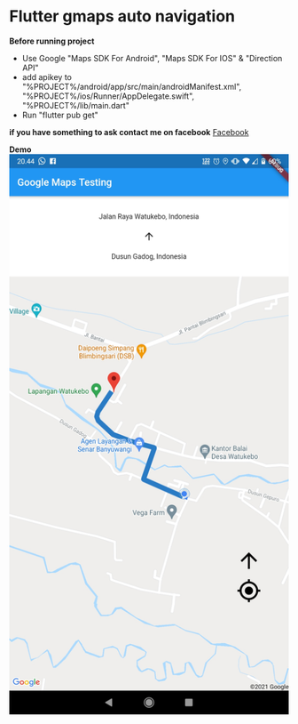 # Flutter gmaps auto navigation

**Before running project**
- Use Google "Maps SDK For Android", "Maps SDK For IOS" & "Direction API"
- add apikey to "%PROJECT%/android/app/src/main/androidManifest.xml", "%PROJECT%/ios/Runner/AppDelegate.swift", "%PROJECT%/lib/main.dart"
- Run "flutter pub get" 

**if you have something to ask contact me on facebook**
[Facebook](https://www.facebook.com/NishinoYuki.hai)

**Demo**
![demo](https://github.com/maldinipunisher/images/blob/main/flutter-navigation-maps.jpg?raw=true)